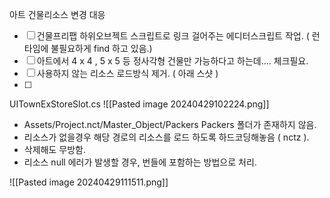 

아트 건물리소스 변경 대응

- [ ] 건물프리팹 하위오브젝트 스크립트로 링크 걸어주는 에디터스크립트 작업. ( 런타임에 불필요하게 find 하고 있음.)
- [ ] 아트에서 4 x 4 , 5 x 5  등 정사각형 건물만 가능하다고 하는데.... 체크필요.
- [ ] 사용하지 않는 리소스 로드방식 제거. ( 아래 스샷 )
- [ ] 





UITownExStoreSlot.cs
![[Pasted image 20240429102224.png]]

- Assets/Project.nct/Master_Object/Packers  Packers 폴더가 존재하지 않음.
- 리소스가 없을경우 해당 경로의 리소스를 로드 하도록 하드코딩해놓음 ( nctz ).
- 삭제해도 무방함. 
- 리소스 null 에러가 발생할 경우, 번들에 포함하는 방법으로 처리.

![[Pasted image 20240429111511.png]]
